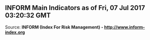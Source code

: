 ## INFORM Main Indicators as of Fri, 07 Jul 2017 03:20:32 GMT

Source: **INFORM (Index For Risk Management) - http://www.inform-index.org**